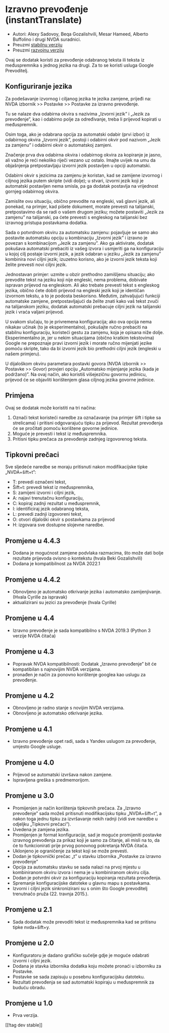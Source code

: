 # Izravno prevođenje (instantTranslate) #

* Autori: Alexy Sadovoy, Beqa Gozalishvili, Mesar Hameed, Alberto Buffolino
  i drugi NVDA suradnici.
* Preuzmi [stabilnu verziju][1]
* Preuzmi [razvojnu verziju][2]

Ovaj se dodatak koristi za prevođenje odabranog teksta ili teksta iz
međuspremnika s jednog jezika na drugi. Za to se koristi usluga Google
Prevoditelj.

## Konfiguriranje jezika ##
Za podešavanje izvornog i ciljanog jezika te jezika zamjene, prijeđi na: NVDA izbornik >> Postavke >> Postavke za izravno prevođenje.

Tu se nalaze dva odabirna okvira s nazivima „Izvorni jezik” i „Jezik za
prevođenje”, kao i odabirno polje za određivanje, treba li prijevod kopirati
u međuspremnik.

Osim toga, ako je odabrana opcija za automatski odabir (prvi izbor) iz
odabirnog okvira „Izvorni jezik”, postoji i odabirni okvir pod nazivom
„Jezik za zamjenu” i odabirni okvir o automatskoj zamjeni.

Značenje prva dva odabirna okvira i odabirnog okvira za kopiranje je jasno,
ali važno je reći nekoliko riječi vezano uz ostalo. Imajte uvijek na umu da
objašnjenja pretpostavljaju izvorni jezik postavljen u opciji automatski.

Odabirni okvir s jezicima za zamjenu je koristan, kad se zamijene izvornog i
ciljnog jezika putem skripte (vidi dolje); u stvari, izvorni jezik koji je
automatski postavljen nema smisla, pa ga dodatak postavlja na vrijednost
gornjeg odabirnog okvira.

Zamislite ovu situaciju, obično prevodite na engleski, vaš glavni jezik, ali
ponekad, na primjer, kad pišete dokument, morate prevesti na talijanski,
pretpostavimo da se radi o vašem drugom jeziku; možete postaviti „Jezik za
zamjenu” na talijanski, pa ćete prevesti s engleskog na talijanski bez
izravnog pristupa postavkama dodatka.

Sada o potvrdnom okviru za automatsku zamjenu: pojavljuje se samo ako
postavite automatsku opciju u kombinaciju „Izvorni jezik” i izravno je
povezan s kombinacijom „Jezik za zamjenu”. Ako ga aktivirate, dodatak
pokušava automatski prebaciti iz vašeg izvora i usmjeriti ga na
konfiguraciju u kojoj cilj postaje izvorni jezik, a jezik odabran u jeziku
„Jezik za zamjenu” kombinira novi ciljni jezik; izuzetno korisno, ako je
izvorni jezik teksta koji želite prevesti novi ciljni jezik.

Jednostavan primjer: uzmite u obzir prethodno zamišljenu situaciju; ako
prevodite tekst na jeziku koji nije engleski, nema problema, dobivate
ispravan prijevod na engleskom. Ali ako trebate prevesti tekst s engleskog
jezika, obično ćete dobiti prijevod na engleski jezik koji je identičan
izvornom tekstu, a to je podosta beskorisno. Međutim, zahvaljujući funkciji
automatske zamjene, pretpostavljajući da želite znati kako vaš tekst zvuči
na talijanskom jeziku, dodatak automatski prebacuje ciljni jezik na
talijanski jezik i vraća valjani prijevod.

U svakom slučaju, to je privremena konfiguracija; ako ova opcija nema
nikakav učinak (to je eksperimentalno), pokušajte ručno prebaciti na
stabilnu konfiguraciju, koristeći gestu za zamjenu, koja je opisana niže
dolje. Eksperimentalno je, jer u nekim situacijama (obično kratkim
tekstovima) Google ne prepoznaje pravi izvorni jezik i morate ručno
mijenjati jezike pomoću skripte, tako da bi izvorni jezik bio prethodni
ciljni jezik (engleski u našem primjeru).

U dijaloškom okviru parametara postavki govora (NVDA izbornik >> Postavke >> Govor) provjeri opciju „Automatsko mijenjanje jezika (kada je podržano)”. Na ovaj način, ako koristiš višejezičnu govornu jedinicu, prijevod će se objavliti korištenjem glasa ciljnog jezika govorne jedinice.

## Primjena ##
Ovaj se dodatak može koristiti na tri načina:

1. Označi tekst koristeći naredbe za označavanje (na primjer šift i tipke sa
   strelicama) i pritisni odgovarajuću tipku za prijevod. Rezultat
   prevođenja će se pročitati pomoću korištene govorne jedinice.
2. Moguće je prevesti i tekst iz međuspremnika.
3. Pritisni tipku prečaca za prevođenje zadnjeg izgovorenog teksta.

## Tipkovni prečaci ##
Sve sljedeće naredbe se moraju pritisnuti nakon modifikacijske tipke
„NVDA+šift+t”:

* T: prevedi označeni tekst,
* Šift+t: prevedi tekst iz međuspremnika,
* S: zamijeni izvorni i ciljni jezik,
* A: najavi trenutačnu konfiguraciju,
* C: kopiraj zadnji rezultat u međuspremnik,
* I: identificiraj jezik odabranog teksta,
* L: prevedi zadnji izgovoreni tekst,
* O: otvori dijaloški okvir s postavkama za prijevod
* H: izgovara sve dostupne slojevne naredbe.

## Promjene u 4.4.3 ##
* Dodana je mogućnost zamjene podvlaka razmacima, što može dati bolje
  rezultate prijevoda ovisno o kontekstu (hvala Beki Gozalishvili)
* Dodana je kompatibilnost za NVDA 2022.1

## Promjene u 4.4.2 ##
* Obnovljeno je automatsko otkrivanje jezika i automatsko
  zamijenjivanje. (Hvala Cyrille za ispravak)
* aktualizirani su jezici za prevođenje (hvala Cyrille)

## Promjene u 4.4 ##
* Izravno prevođenje je sada kompatibilno s NVDA 2019.3 (Python 3 verzije
  NVDA čitača)

## Promjene u 4.3 ##
* Popravak NVDA kompatibilnosti: Dodatak „Izravno prevođenje” bit će
  kompatibilan s najnovijim NVDA verzijama.
* pronađen je način za ponovno korištenje googlea kao uslugu za prevođenje.

## Promjene u 4.2 ##
* Obnovljeno je radno stanje s novijim NVDA verzijama.
* Obnovljeno je automatsko otkrivanje jezika.

## Promjene u 4.1 ##
* Izravno prevođenje opet radi, sada s Yandex uslugom za prevođenje, umjesto
  Google usluge.

## Promjene u 4.0 ##
* Prijevod se automatski izvršava nakon zamjene.
* Ispravljena greška s predmemorijom.

## Promjene u 3.0 ##
* Promijenjen je način korištenja tipkovnih prečaca. Za „Izravno prevođenje”
  sada možeš pritisnuti modifikacijsku tipku „NVDA+šift+t”, a nakon toga
  jednu tipku za izvršavanje nekih radnji (vidi sve naredbe u odjeljku
  „Tipkovni prečaci”).
* Uvedena je zamjena jezika.
* Promijenjen je format konfiguracije, sad je moguće promijeniti postavke
  izravnog prevođenja za prikaz koji je samo za čitanje, ali misli na to, da
  će to funkcionirati prije prvog ponovnog pokretanja NVDA čitača.
* Uklonjeno je ograničenje za tekst koji se može prevesti.
* Dodan je tipkovnički prečac „t” u stavku izbornika „Postavke za izravno
  prevođenje”
* Opcija za automatsku stavku se sada nalazi na prvoj mjestu u kombiniranom
  okviru izvora i nema je u kombiniranom okviru cilja.
* Dodan je potvrdni okvir za konfiguraciju kopiranja rezultata prevođenja.
* Spremanje konfiguracijske datoteke u glavnu mapu s postavkama.
* Izvorni i ciljni jezik sinkronizirani su s onim što Google prevoditelj
  trenutnačo pruža (22. travnja 2015.).


## Promjene u 2.1 ##
* Sada dodatak može prevoditi tekst iz međuspremnika kad se pritisnu tipke
  nvda+šift+y.

## Promjene u 2.0 ##
* Konfiguratoru je dadano grafičko sučelje gdje je moguće odabrati izvorni i
  ciljni jezik.
* Dodana je stavka izbornika dodatka koju možete pronaći u izborniku za
  Postavke.
* Postavke se sada zapisuju u posebnu konfiguracijsku datoteku.
* Rezultati prevođenja se sad automatski kopiraju u međuspremnik za buduću
  obradu.

## Promjene u 1.0 ##
* Prva verzija.


[[!tag dev stable]]

[1]: https://www.nvaccess.org/addonStore/legacy?file=instantTranslate

[2]: https://www.nvaccess.org/addonStore/legacy?file=it-dev
